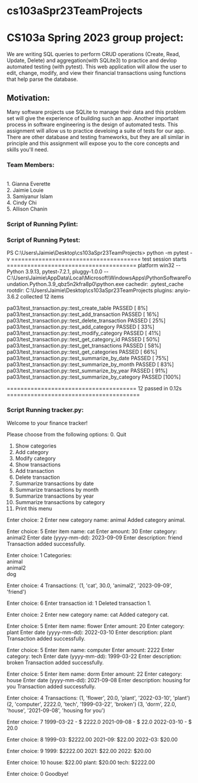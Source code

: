 
# cs103aSpr23TeamProjects
# CS103a Spring 2023 group project:
We are writing SQL queries to perform CRUD operations (Create, Read, Update, Delete) and aggregation(with SQLite3) to practice and devlop automated testing (with pytest). This web application will allow the user to edit, change, modify, and view their financial transactions using functions that help parse the database.

## Motivation: 
Many software projects use SQLite to manage their data and this problem set will give the experience of building such an app.  Another important process in software engineering is the design of automated tests.  This assignment will allow us to practice develoing a suite of tests for our app. There are other database and testing frameworks, but they are all similar in principle and this assignment will expose you to the core concepts and skills you'll need.

### Team Members: 
<br>1. Gianna Everette 
<br>2. Jaimie Louie
<br>3. Samiyanur Islam
<br>4. Cindy Chi
<br/>5. Allison Chanin

### Script of Running Pylint:


### Script of Running Pytest:
PS C:\Users\Jaimie\Desktop\cs103aSpr23TeamProjects> python -m pytest -v
====================================== test session starts ======================================
platform win32 -- Python 3.9.13, pytest-7.2.1, pluggy-1.0.0 -- C:\Users\Jaimie\AppData\Local\Microsoft\WindowsApps\PythonSoftwareFoundation.Python.3.9_qbz5n2kfra8p0\python.exe
cachedir: .pytest_cache
rootdir: C:\Users\Jaimie\Desktop\cs103aSpr23TeamProjects
plugins: anyio-3.6.2
collected 12 items

pa03/test_transaction.py::test_create_table PASSED                                         [  8%] 
pa03/test_transaction.py::test_add_transaction PASSED                                      [ 16%] 
pa03/test_transaction.py::test_delete_transaction PASSED                                   [ 25%] 
pa03/test_transaction.py::test_add_category PASSED                                         [ 33%] 
pa03/test_transaction.py::test_modify_category PASSED                                      [ 41%] 
pa03/test_transaction.py::test_get_category_id PASSED                                      [ 50%] 
pa03/test_transaction.py::test_get_transactions PASSED                                     [ 58%] 
pa03/test_transaction.py::test_get_categories PASSED                                       [ 66%] 
pa03/test_transaction.py::test_summarize_by_date PASSED                                    [ 75%] 
pa03/test_transaction.py::test_summarize_by_month PASSED                                   [ 83%] 
pa03/test_transaction.py::test_summarize_by_year PASSED                                    [ 91%] 
pa03/test_transaction.py::test_summarize_by_category PASSED                                [100%] 

====================================== 12 passed in 0.12s =======================================

### Script Running tracker.py:
Welcome to your finance tracker!

Please choose from the following options:
0. Quit
1. Show categories
2. Add category
3. Modify category
4. Show transactions
5. Add transaction
6. Delete transaction
7. Summarize transactions by date
8. Summarize transactions by month
9. Summarize transactions by year
10. Summarize transactions by category
11. Print this menu

Enter choice: 2
Enter new category name: animal
Added category animal.

Enter choice: 5
Enter item name: cat
Enter amount: 30
Enter category: animal2
Enter date (yyyy-mm-dd): 2023-09-09
Enter description: friend
Transaction added successfully.

Enter choice: 1
Categories:   
animal        
animal2       
dog

Enter choice: 4
Transactions:
(1, 'cat', 30.0, 'animal2', '2023-09-09', 'friend')

Enter choice: 6
Enter transaction id: 1
Deleted transaction 1.

Enter choice: 2
Enter new category name: cat
Added category cat.

Enter choice: 5
Enter item name: flower
Enter amount: 20
Enter category: plant
Enter date (yyyy-mm-dd): 2022-03-10
Enter description: plant
Transaction added successfully.

Enter choice: 5
Enter item name: computer
Enter amount: 2222
Enter category: tech
Enter date (yyyy-mm-dd): 1999-03-22
Enter description: broken
Transaction added successfully.

Enter choice: 5
Enter item name: dorm
Enter amount: 22
Enter category: house
Enter date (yyyy-mm-dd): 2021-09-08
Enter description: housing for you
Transaction added successfully.

Enter choice: 4
Transactions:
(1, 'flower', 20.0, 'plant', '2022-03-10', 'plant')
(2, 'computer', 2222.0, 'tech', '1999-03-22', 'broken')
(3, 'dorm', 22.0, 'house', '2021-09-08', 'housing for you')

Enter choice: 7
1999-03-22 - $ 2222.0
2021-09-08 - $ 22.0
2022-03-10 - $ 20.0

Enter choice: 8
1999-03: $2222.00
2021-09: $22.00
2022-03: $20.00

Enter choice: 9
1999: $2222.00
2021: $22.00
2022: $20.00

Enter choice: 10
house: $22.00
plant: $20.00
tech: $2222.00

Enter choice: 0
Goodbye!

